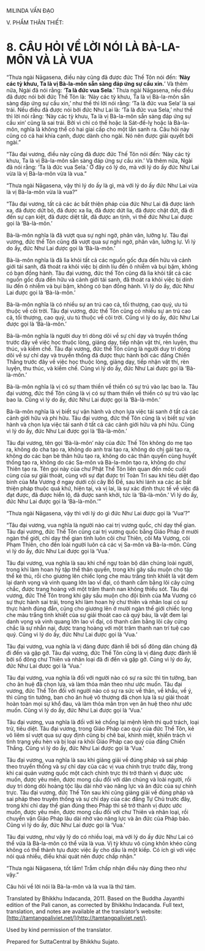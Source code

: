 

MILINDA VẤN ĐẠO

V. PHẨM THÂN THIẾT:

# 8\. CÂU HỎI VỀ LỜI NÓI LÀ BÀ-LA-MÔN VÀ LÀ VUA

“Thưa ngài Nāgasena, điều này cũng đã được đức Thế Tôn nói đến: ‘**Này các tỳ khưu, Ta là vị Bà-la-môn sẵn sàng đáp ứng sự cầu xin.**’ Và thêm nữa, Ngài đã nói rằng: ‘**Ta là đức vua Sela**.’ Thưa ngài Nāgasena, nếu điều đã được nói bởi đức Thế Tôn là: ‘Này các tỳ khưu, Ta là vị Bà-la-môn sẵn sàng đáp ứng sự cầu xin,’ như thế thì lời nói rằng: ‘Ta là đức vua Sela’ là sai trái. Nếu điều đã được nói bởi đức Như Lai là: ‘Ta là đức vua Sela,’ như thế thì lời nói rằng: ‘Này các tỳ khưu, Ta là vị Bà-la-môn sẵn sàng đáp ứng sự cầu xin’ cũng là sai trái. Bởi vì chỉ có thể hoặc là Sát-đế-lỵ hoặc là Bà-la-môn, nghĩa là không thể có hai giai cấp cho một lần sanh ra. Câu hỏi này cũng có cả hai khía cạnh, được dành cho ngài. Nó nên được giải quyết bởi ngài.”

“Tâu đại vương, điều này cũng đã được đức Thế Tôn nói đến: ‘Này các tỳ khưu, Ta là vị Bà-la-môn sẵn sàng đáp ứng sự cầu xin.’ Và thêm nữa, Ngài đã nói rằng: ‘Ta là đức vua Sela.’ Ở đây có lý do, mà với lý do ấy đức Như Lai vừa là vị Bà-la-môn vừa là vua.”

“Thưa ngài Nāgasena, vậy thì lý do ấy là gì, mà với lý do ấy đức Như Lai vừa là vị Bà-la-môn vừa là vua?”

“Tâu đại vương, tất cả các ác bất thiện pháp của đức Như Lai đã được lánh xa, đã được dứt bỏ, đã được xa lìa, đã được dứt lìa, đã được chặt đứt, đã đi đến sự cạn kiệt, đã được diệt tắt, đã được an tịnh, vì thế đức Như Lai được gọi là ‘Bà-là-môn.’

Bà-là-môn nghĩa là đã vượt qua sự nghi ngờ, phân vân, lưỡng lự. Tâu đại vương, đức thế Tôn cũng đã vượt qua sự nghi ngờ, phân vân, lưỡng lự. Vì lý do ấy, đức Như Lai được gọi là ‘Bà-là-môn.’

Bà-là-môn nghĩa là đã lìa khỏi tất cả các nguồn gốc đưa đến hữu và cảnh giới tái sanh, đã thoát ra khỏi việc bị dính líu đến ô nhiễm và bụi bặm, không có bạn đồng hành. Tâu đại vương, đức thế Tôn cũng đã lìa khỏi tất cả các nguồn gốc đưa đến hữu và cảnh giới tái sanh, đã thoát ra khỏi việc bị dính líu đến ô nhiễm và bụi bặm, không có bạn đồng hành. Vì lý do ấy, đức Như Lai được gọi là ‘Bà-là-môn.’

Bà-là-môn nghĩa là có nhiều sự an trú cao cả, tối thượng, cao quý, ưu tú thuộc về cõi trời. Tâu đại vương, đức thế Tôn cũng có nhiều sự an trú cao cả, tối thượng, cao quý, ưu tú thuộc về cõi trời. Cũng vì lý do ấy, đức Như Lai được gọi là ‘Bà-là-môn.’

Bà-là-môn nghĩa là người duy trì dòng dõi về sự chỉ dạy và truyền thống trước đây về việc học thuộc lòng, giảng dạy, tiếp nhận vật thí, rèn luyện, thu thúc, và kiềm chế. Tâu đại vương, đức thế Tôn cũng là người duy trì dòng dõi về sự chỉ dạy và truyền thống đã được thực hành bởi các đấng Chiến Thắng trước đây về việc học thuộc lòng, giảng dạy, tiếp nhận vật thí, rèn luyện, thu thúc, và kiềm chế. Cũng vì lý do ấy, đức Như Lai được gọi là ‘Bà-là-môn.’

Bà-là-môn nghĩa là vị có sự tham thiền về thiền có sự trú vào lạc bao la. Tâu đại vương, đức thế Tôn cũng là vị có sự tham thiền về thiền có sự trú vào lạc bao la. Cũng vì lý do ấy, đức Như Lai được gọi là ‘Bà-là-môn.’

Bà-là-môn nghĩa là vị biết sự vận hành và chọn lựa việc tái sanh ở tất cả các cảnh giới hữu và phi hữu. Tâu đại vương, đức thế Tôn cũng là vị biết sự vận hành và chọn lựa việc tái sanh ở tất cả các cảnh giới hữu và phi hữu. Cũng vì lý do ấy, đức Như Lai được gọi là ‘Bà-là-môn.’

Tâu đại vương, tên gọi ‘Bà-là-môn’ này của đức Thế Tôn không do mẹ tạo ra, không do cha tạo ra, không do anh trai tạo ra, không do chị gái tạo ra, không do các bạn bè thân hữu tạo ra, không do các thân quyến cùng huyết thống tạo ra, không do các Sa-môn và Bà-la-môn tạo ra, không do chư Thiên tạo ra. Tên gọi này của chư Phật Thế Tôn liên quan đến mốc cuối cùng của sự giải thoát, cùng với sự đạt được trí Toàn Tri sau khi tiêu diệt đạo binh của Ma Vương ở ngay dưới cội cây Bồ Đề, sau khi lánh xa các ác bất thiện pháp thuộc quá khứ, hiện tại, và vị lai, là sự xác định thực tế về việc đã đạt được, đã được hiển lộ, đã được sanh khởi, tức là ‘Bà-là-môn.’ Vì lý do ấy, đức Như Lai được gọi là ‘Bà-là-môn.’”

“Thưa ngài Nāgasena, vậy thì với lý do gì đức Như Lai được gọi là ‘Vua’?”

“Tâu đại vương, vua nghĩa là người nào cai trị vương quốc, chỉ dạy thế gian. Tâu đại vương, đức Thế Tôn cũng cai trị vương quốc bằng Giáo Pháp ở mười ngàn thế giới, chỉ dạy thế gian tính luôn cõi chư Thiên, cõi Ma Vương, cõi Phạm Thiên, cho đến loài người luôn cả các vị Sa-môn và Bà-la-môn. Cũng vì lý do ấy, đức Như Lai được gọi là ‘Vua.’

Tâu đại vương, vua nghĩa là sau khi chế ngự toàn bộ dân chúng loài người, trong khi làm hoan hỷ tập thể thân quyến, trong khi gây sầu muộn cho tập thể kẻ thù, rồi cho giương lên chiếc lọng che màu trắng tinh khiết là vật đem lại danh vọng và vinh quang lớn lao vĩ đại, có thanh cầm bằng lõi cây cứng chắc, được trang hoàng với một trăm thanh nan không thiếu sót. Tâu đại vương, đức Thế Tôn trong khi gây sầu muộn cho đội binh của Ma Vương có sự thực hành sai trái, trong khi làm hoan hỷ chư thiên và nhân loại có sự thực hành đúng đắn, cũng cho giương lên ở mười ngàn thế giới chiếc lọng che màu trắng tinh khiết của sự giải thoát cao cả quý báu, là vật đem lại danh vọng và vinh quang lớn lao vĩ đại, có thanh cầm bằng lõi cây cứng chắc là sự nhẫn nại, được trang hoàng với một trăm thanh nan trí tuệ cao quý. Cũng vì lý do ấy, đức Như Lai được gọi là ‘Vua.’

Tâu đại vương, vua nghĩa là vị đáng được đảnh lễ bởi số đông dân chúng đã đi đến và gặp gỡ. Tâu đại vương, đức Thế Tôn cũng là vị đáng được đảnh lễ bởi số đông chư Thiên và nhân loại đã đi đến và gặp gỡ. Cũng vì lý do ấy, đức Như Lai được gọi là ‘Vua.’

Tâu đại vương, vua nghĩa là đối với người nào có sự ra sức thì tin tưởng, ban cho ân huệ đã chọn lựa, và làm thỏa mãn theo như ước muốn. Tâu đại vương, đức Thế Tôn đối với người nào có sự ra sức về thân, về khẩu, về ý, thì cũng tin tưởng, ban cho ân huệ vô thượng đã chọn lựa là sự giải thoát hoàn toàn mọi sự khổ đau, và làm thỏa mãn trọn vẹn ân huệ theo như ước muốn. Cũng vì lý do ấy, đức Như Lai được gọi là ‘Vua.’

Tâu đại vương, vua nghĩa là đối với kẻ chống lại mệnh lệnh thì quở trách, loại trừ, tiêu diệt. Tâu đại vương, trong Giáo Pháp cao quý của đức Thế Tôn, kẻ vô liêm sỉ vượt qua sự quy định cũng bị chê bai, khinh miệt, khiển trách vì tình trạng yếu hèn và bị loại ra khỏi Giáo Pháp cao quý của đấng Chiến Thắng. Cũng vì lý do ấy, đức Như Lai được gọi là ‘Vua.’

Tâu đại vương, vua nghĩa là sau khi giảng giải về đúng pháp và sai pháp theo truyền thống và sự chỉ dạy của các vị vua chính trực trước đây, trong khi cai quản vương quốc một cách chính trực thì trở thành vị được ước muốn, được yêu mến, được mong cầu đối với dân chúng và loài người, rồi duy trì dòng dõi hoàng tộc lâu dài nhờ vào năng lực và ân đức của sự chính trực. Tâu đại vương, đức Thế Tôn sau khi cũng giảng giải về đúng pháp và sai pháp theo truyền thống và sự chỉ dạy của các đấng Tự Chủ trước đây, trong khi chỉ dạy thế gian đúng theo Pháp thì sẽ trở thành vị được ước muốn, được yêu mến, được mong cầu đối với chư Thiên và nhân loại, rồi chuyển vận Giáo Pháp lâu dài nhờ vào năng lực và ân đức của Pháp bảo. Cũng vì lý do ấy, đức Như Lai được gọi là ‘Vua.’

Tâu đại vương, như vậy lý do có nhiều loại, mà với lý do ấy đức Như Lai có thể vừa là Bà-la-môn có thể vừa là vua. Vị tỳ khưu vô cùng khôn khéo cũng không có thể thành tựu được việc ấy cho dầu là một kiếp. Có ích gì với việc nói quá nhiều, điều khái quát nên được chấp nhận.”

“Thưa ngài Nāgasena, tốt lắm! Trẫm chấp nhận điều này đúng theo như vậy.”

Câu hỏi về lời nói là Bà-la-môn và là vua là thứ tám.

Translated by Bhikkhu Indacanda, 2011. Based on the Buddha Jayanthi edition of the Pali canon, as corrected by Bhikkhu Indacanda. Full text, translation, and notes are available at the translator’s website: [http://tamtangpaliviet.net/](http://tamtangpaliviet.net/).

Used by kind permission of the translator.

Prepared for SuttaCentral by Bhikkhu Sujato.